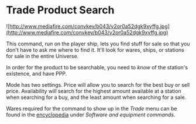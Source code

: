 # Trade Product Search #

![http://www.mediafire.com/convkey/b043/v2or0a52dgk9xyffg.jpg](http://www.mediafire.com/convkey/b043/v2or0a52dgk9xyffg.jpg)

This command, run on the player ship, lets you find stuff for sale so that you don't have to ask me where to find it.  It'll look for wares, ships, or stations for sale in the entire Universe.

In order for the product to be searchable, you need to _know_ of the station's existence, and have PPP.

Mode has two settings.  Price will allow you to search for the best buy or sell price.  Availability will search for the highest amount available at a station when searching for a buy, and the least amount when searching for a sale.

Wares required for the command to show up in the _Trade_ menu can be found in the [encyclopedia](Feature_Encyclopedia_Update.md) under _Software and equipment commands_.